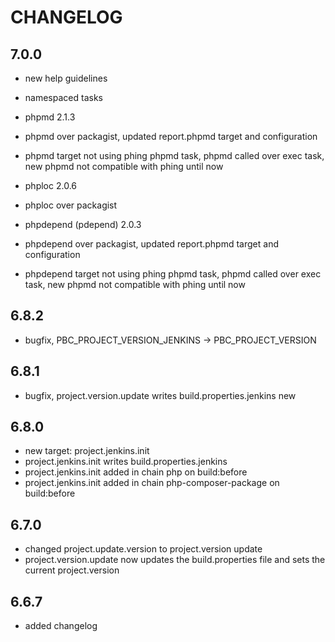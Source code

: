 # CHANGELOG

## 7.0.0

- new help guidelines
- namespaced tasks

- phpmd 2.1.3
- phpmd over packagist, updated report.phpmd target and configuration
- phpmd target not using phing phpmd task, phpmd called over exec task, new phpmd not compatible with phing until now

- phploc 2.0.6
- phploc over packagist

- phpdepend (pdepend) 2.0.3
- phpdepend over packagist, updated report.phpmd target and configuration
- phpdepend target not using phing phpmd task, phpmd called over exec task, new phpmd not compatible with phing until now

## 6.8.2

- bugfix, PBC_PROJECT_VERSION_JENKINS -> PBC_PROJECT_VERSION

## 6.8.1

- bugfix, project.version.update writes build.properties.jenkins new

## 6.8.0

- new target: project.jenkins.init
- project.jenkins.init writes build.properties.jenkins
- project.jenkins.init added in chain php on build:before
- project.jenkins.init added in chain php-composer-package on build:before

## 6.7.0

- changed project.update.version to project.version update
- project.version.update now updates the build.properties file and sets the current project.version

## 6.6.7

- added changelog